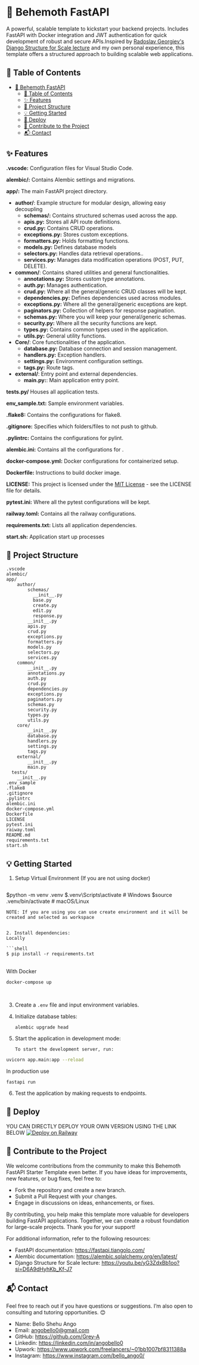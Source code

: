 # 🚀 Behemoth FastAPI

A powerful, scalable template to kickstart your backend projects. Includes FastAPI with Docker integration and JWT authentication for quick development of robust and secure APIs.Inspired by [Radoslav Georgiev's Django Structure for Scale lecture](https://youtu.be/yG3ZdxBb1oo?si=D6A9dHyhKb_Kf-J7) and my own personal experience, this template offers a structured approach to building scalable web applications.


## 📑 Table of Contents
- [🚀 Behemoth FastAPI](#-behemoth-fastapi)
  - [📑 Table of Contents](#-table-of-contents)
  - [✨ Features](#-features)
  - [📁 Project Structure](#-project-structure)
  - [💡 Getting Started](#-getting-started)
  - [🚀 Deploy](#-deploy)
  - [🤝 Contribute to the Project](#-contribute-to-the-project)
  - [📬 Contact](#-contact)


## ✨ Features

**.vscode:** Configuration files for Visual Studio Code.

**alembic/:** Contains Alembic settings and migrations.

**app/:** The main FastAPI project directory.
  - **author/**: Example structure for modular design, allowing easy decoupling
    - **schemas/:** Contains structured schemas used across the app.
    - **apis.py:**  Stores all API route definitions.
    - **crud.py:** Contains CRUD operations.
    - **exceptions.py:** Stores custom exceptions.
    - **formatters.py:** Holds formatting functions.
    - **models.py:** Defines database models
    - **selectors.py:** Handles data retrieval operations..
    - **services.py:** Manages data modification operations (POST, PUT, DELETE).
  - **common/**: Contains shared utilities and general functionalities. 
    - **annotations.py:**  Stores custom type annotations.
    - **auth.py:** Manages authentication.
    - **crud.py:** Where all the general/generic CRUD classes will be kept.
    - **dependencies.py:** Defines dependencies used across modules.
    - **exceptions.py:** Where all the general/generic exceptions are kept.
    - **paginators.py:** Collection of helpers for response pagination.
    - **schemas.py:** Where you will keep your general/generic schemas.
    - **security.py:** Where all the security functions are kept.
    - **types.py:** Contains common types used in the application.
    - **utils.py:** General utility functions.
  - **Core/**: Core functionalities of the application.
    - **database.py:** Database connection and session management.
    - **handlers.py:** Exception handlers.
    - **settings.py:** Environment configuration settings.
    - **tags.py:** Route tags.
  - **external/**: Entry point and external dependencies.
    - **main.py:**: Main application entry point.
  
**tests.py/** Houses all application tests.

**env_sample.txt:** Sample environment variables.

**.flake8:** Contains the configurations for flake8.

**.gitignore:** Specifies which folders/files to not push to github.

**.pylintrc:** Contains the configurations for pylint.

**alembic.ini:** Contains all the configurations for .

**docker-compose.yml:** Docker configurations for containerized setup.

**Dockerfile:** Instructions to build docker image.

**LICENSE:** This project is licensed under the [MIT License](LICENSE) - see the LICENSE file for details.

**pytest.ini:** Where all the pytest configurations will be kept.

**railway.toml:** Contains all the railway configurations.

**requirements.txt:** Lists all application dependencies.

**start.sh:** Application start up processes


## 📁 Project Structure

```plaintext
.vscode
alembic/
app/
    author/
        schemas/
          __init__.py
          base.py
          create.py
          edit.py
          response.py
        __init__.py
        apis.py
        crud.py
        exceptions.py
        formatters.py
        models.py
        selectors.py
        services.py
    common/
        __init__.py
        annotations.py
        auth.py
        crud.py
        dependencies.py
        exceptions.py
        paginators.py
        schemas.py
        security.py
        types.py
        utils.py
    core/
        __init__.py
        database.py
        handlers.py
        settings.py
        tags.py
    external/
        __init__.py
        main.py
  tests/
    __init__.py
.env_sample
.flake8
.gitignore
.pylintrc
alembic.ini
docker-compose.yml
Dockerfile
LICENSE
pytest.ini
raiway.toml
README.md
requirements.txt
start.sh
```


## 💡 Getting Started

1. Setup Virtual Environment (If you are not using docker)
   ```shell
  $python -m venv .venv
  $.venv\Scripts\activate  # Windows
  $source .venv/bin/activate  # macOS/Linux
   ```
   NOTE: If you are using you can use create environment and it will be created and selected as workspace


2. Install dependencies:
   Locally

   ```shell
   $ pip install -r requirements.txt
   ```
</br>
    With Docker
   
   ```shell
   docker-compose up
   ```
</br>

3. Create a `.env` file and input environment variables.


4. Initialize database tables:
   ```
   alembic upgrade head
   ```



5. Start the application in development mode:
   ```
   To start the development server, run:
  ```bash
  uvicorn app.main:app --reload
   ```
  In production use
  ```
  fastapi run
  ```


6. Test the application by making requests to endpoints.
   

## 🚀 Deploy
YOU CAN DIRECTLY DEPLOY YOUR OWN VERSION USING THE LINK BELOW
[![Deploy on Railway](https://railway.app/button.svg)](https://railway.app/template/CtmI_O?referralCode=e77QIa)


## 🤝 Contribute to the Project

We welcome contributions from the community to make this Behemoth FastAPI Starter Template even better. If you have ideas for improvements, new features, or bug fixes, feel free to:

- Fork the repository and create a new branch.
- Submit a Pull Request with your changes.
- Engage in discussions on ideas, enhancements, or fixes.

By contributing, you help make this template more valuable for developers building FastAPI applications. Together, we can create a robust foundation for large-scale projects. Thank you for your support!

For additional information, refer to the following resources:

- FastAPI documentation: https://fastapi.tiangolo.com/
- Alembic documentation: https://alembic.sqlalchemy.org/en/latest/
- Django Structure for Scale lecture: https://youtu.be/yG3ZdxBb1oo?si=D6A9dHyhKb_Kf-J7


## 📬 Contact

Feel free to reach out if you have questions or suggestions. I’m also open to consulting and tutoring opportunities. 😊

- Name: Bello Shehu Ango
- Email: angobello0@gmail.com
- GitHub: https://github.com/Grey-A
- Linkedin: https://linkedin.com/in/angobello0
- Upwork: https://www.upwork.com/freelancers/~01bb1007bf8311388a
- Instagram: https://www.instagram.com/bello_ango0/